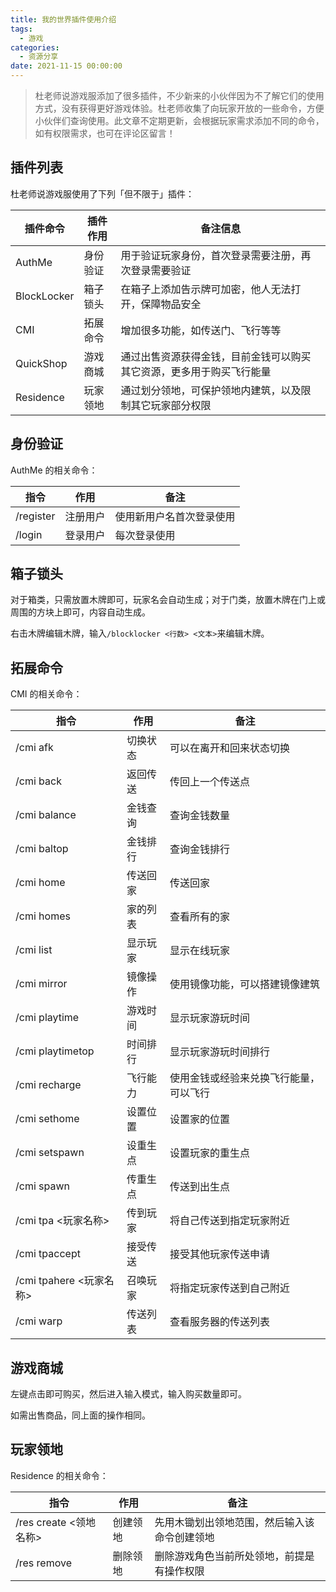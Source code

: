 ```yaml
---
title: 我的世界插件使用介绍
tags:
  - 游戏
categories:
  - 资源分享
date: 2021-11-15 00:00:00
---
```


> 杜老师说游戏服添加了很多插件，不少新来的小伙伴因为不了解它们的使用方式，没有获得更好游戏体验。杜老师收集了向玩家开放的一些命令，方便小伙伴们查询使用。此文章不定期更新，会根据玩家需求添加不同的命令，如有权限需求，也可在评论区留言！

<!-- more -->

## 插件列表

杜老师说游戏服使用了下列「但不限于」插件：

| 插件命令 | 插件作用 | 备注信息 |
| - | - | - |
| AuthMe | 身份验证 | 用于验证玩家身份，首次登录需要注册，再次登录需要验证 |
| BlockLocker | 箱子锁头 | 在箱子上添加告示牌可加密，他人无法打开，保障物品安全 |
| CMI | 拓展命令 | 增加很多功能，如传送门、飞行等等 |
| QuickShop | 游戏商城 | 通过出售资源获得金钱，目前金钱可以购买其它资源，更多用于购买飞行能量 |
| Residence | 玩家领地 | 通过划分领地，可保护领地内建筑，以及限制其它玩家部分权限 |

## 身份验证

AuthMe 的相关命令：

| 指令 | 作用 | 备注 |
| - | - | - |
| /register | 注册用户 | 使用新用户名首次登录使用 |
| /login | 登录用户 | 每次登录使用 |

## 箱子锁头

对于箱类，只需放置木牌即可，玩家名会自动生成；对于门类，放置木牌在门上或周围的方块上即可，内容自动生成。

右击木牌编辑木牌，输入`/blocklocker <行数> <文本>`来编辑木牌。

## 拓展命令

CMI 的相关命令：

| 指令 | 作用 | 备注 |
| - | - | - |
| /cmi afk | 切换状态 | 可以在离开和回来状态切换 |
| /cmi back | 返回传送 | 传回上一个传送点 |
| /cmi balance | 金钱查询 | 查询金钱数量 |
| /cmi baltop | 金钱排行 | 查询金钱排行 |
| /cmi home | 传送回家 | 传送回家 |
| /cmi homes | 家的列表 | 查看所有的家 |
| /cmi list | 显示玩家 | 显示在线玩家 |
| /cmi mirror | 镜像操作 | 使用镜像功能，可以搭建镜像建筑 |
| /cmi playtime | 游戏时间 | 显示玩家游玩时间 |
| /cmi playtimetop | 时间排行 | 显示玩家游玩时间排行 |
| /cmi recharge | 飞行能力 | 使用金钱或经验来兑换飞行能量，可以飞行 |
| /cmi sethome | 设置位置 | 设置家的位置 |
| /cmi setspawn | 设重生点 | 设置玩家的重生点 |
| /cmi spawn | 传重生点 | 传送到出生点 |
| /cmi tpa <玩家名称> | 传到玩家 | 将自己传送到指定玩家附近 |
| /cmi tpaccept | 接受传送 | 接受其他玩家传送申请 |
| /cmi tpahere <玩家名称> | 召唤玩家 | 将指定玩家传送到自己附近 |
| /cmi warp | 传送列表 | 查看服务器的传送列表 |
## 游戏商城

左键点击即可购买，然后进入输入模式，输入购买数量即可。

如需出售商品，同上面的操作相同。

## 玩家领地

Residence 的相关命令：

| 指令 | 作用 | 备注 |
| - | - | - |
| /res create <领地名称> | 创建领地 | 先用木锄划出领地范围，然后输入该命令创建领地 |
| /res remove | 删除领地 | 删除游戏角色当前所处领地，前提是有操作权限 |
